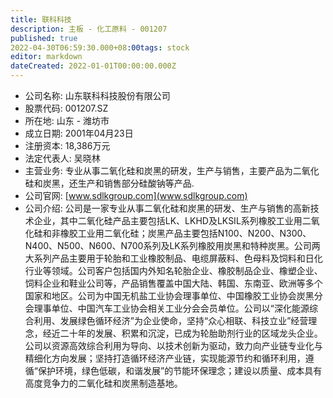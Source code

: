 ```yaml
---
title: 联科科技
description: 主板 - 化工原料 - 001207
published: true
2022-04-30T06:59:30.000+08:00tags: stock
editor: markdown
dateCreated: 2022-01-01T00:00:00.000Z
---
```


- 公司名称: 山东联科科技股份有限公司
- 股票代码: 001207.SZ
- 所在地: 山东 - 潍坊市
- 成立日期: 2001年04月23日
- 注册资本: 18,386万元
- 法定代表人: 吴晓林
- 主营业务: 专业从事二氧化硅和炭黑的研发，生产与销售，主要产品为二氧化硅和炭黑，还生产和销售部分硅酸钠等产品.
- 公司官网: [www.sdlkgroup.com](www.sdlkgroup.com)
- 公司介绍: 公司是一家专业从事二氧化硅和炭黑的研发、生产与销售的高新技术企业，其中二氧化硅产品主要包括LK、LKHD及LKSIL系列橡胶工业用二氧化硅和非橡胶工业用二氧化硅；炭黑产品主要包括N100、N200、N300、N400、N500、N600、N700系列及LK系列橡胶用炭黑和特种炭黑。公司两大系列产品主要用于轮胎和工业橡胶制品、电缆屏蔽料、色母料及饲料和日化行业等领域。公司客户包括国内外知名轮胎企业、橡胶制品企业、橡塑企业、饲料企业和鞋业公司等，产品销售覆盖中国大陆、韩国、东南亚、欧洲等多个国家和地区。公司为中国无机盐工业协会理事单位、中国橡胶工业协会炭黑分会理事单位、中国汽车工业协会相关工业分会会员单位。公司以“深化能源综合利用、发展绿色循环经济”为企业使命，坚持“众心相联、科技立业”经营理念，经近二十年的发展、积累和沉淀，已成为轮胎助剂行业的区域龙头企业。公司以资源高效综合利用为导向、以技术创新为驱动，致力向产业链专业化与精细化方向发展；坚持打造循环经济产业链，实现能源节约和循环利用，遵循“保护环境，绿色低碳，和谐发展”的节能环保理念；建设以质量、成本具有高度竞争力的二氧化硅和炭黑制造基地。



